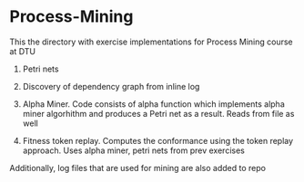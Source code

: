 # Process-Mining



This the directory with exercise implementations for Process Mining course at DTU

1. Petri nets

2. Discovery of dependency graph from inline log  

3. Alpha Miner.
 Code consists of alpha function which implements alpha miner algorhithm and produces a Petri net as a result. Reads from file as well

4. Fitness token replay. Computes the conformance using the token replay approach. Uses alpha miner, petri nets from prev exercises

Additionally, log files that are used for mining are also added to repo
